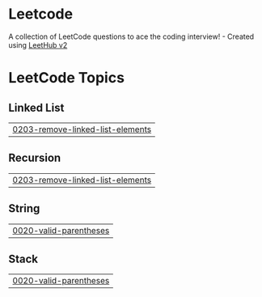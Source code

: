 # Leetcode
A collection of LeetCode questions to ace the coding interview! - Created using [LeetHub v2](https://github.com/arunbhardwaj/LeetHub-2.0)

<!---LeetCode Topics Start-->
# LeetCode Topics
## Linked List
|  |
| ------- |
| [0203-remove-linked-list-elements](https://github.com/kaviprashaadl/Leetcode/tree/master/0203-remove-linked-list-elements) |
## Recursion
|  |
| ------- |
| [0203-remove-linked-list-elements](https://github.com/kaviprashaadl/Leetcode/tree/master/0203-remove-linked-list-elements) |
## String
|  |
| ------- |
| [0020-valid-parentheses](https://github.com/kaviprashaadl/Leetcode/tree/master/0020-valid-parentheses) |
## Stack
|  |
| ------- |
| [0020-valid-parentheses](https://github.com/kaviprashaadl/Leetcode/tree/master/0020-valid-parentheses) |
<!---LeetCode Topics End-->